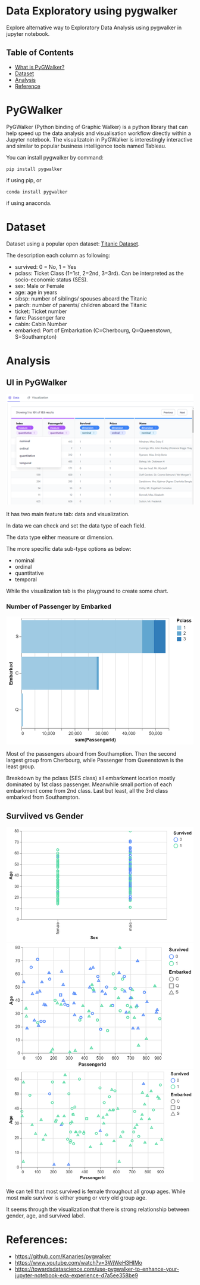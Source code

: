 # Data Exploratory using pygwalker
Explore alternative way to Exploratory Data Analysis using pygwalker in jupyter notebook.

## Table of Contents
- [What is PyGWalker?](#pygwalker)
- [Dataset](#dataset)
- [Analysis](#analysis)
- [Reference](#references)

# PyGWalker
PyGWalker (Python binding of Graphic Walker) is a python library that can help speed up the data analysis and visualisation workflow directly within a Jupyter notebook.
The visualizatoin in PyGWalker is interestingly interactive and similar to popular business intelligence tools named Tableau.

You can install pygwalker by command:
```
pip install pygwalker
```
if using pip, or
```
conda install pygwalker
```
if using anaconda.

# Dataset
Dataset using a popular open dataset: [Titanic Dataset](https://www.kaggle.com/competitions/titanic/data).

The description each column as following:
- survived: 0 = No, 1 = Yes
- pclass: Ticket Class (1=1st, 2=2nd, 3=3rd). Can be interpreted as the socio-economic status (SES).
- sex: Male or Female
- age: age in years
- sibsp: number of siblings/ spouses aboard the Titanic
- parch: number of parents/ children aboard the Titanic
- ticket: Ticket number
- fare: Passenger fare
- cabin: Cabin Number
- embarked: Port of Embarkation (C=Cherbourg, Q=Queenstown, S=Southampton)

# Analysis
## UI in PyGWalker
![UI in PyGWalker](./images/1-menu-ui-pygwalker.png)

It has two main feature tab: data and visualization.

In data we can check and set the data type of each field. 

The data type either measure or dimension.

The more specific data sub-type options as below:
- nominal
- ordinal
- quantitative
- temporal

While the visualization tab is the playground to create some chart.

### Number of Passenger by Embarked
![passenger by embarked](./images/num-passenger-by-embarked.png)

Most of the passengers aboard from Southamption. Then the second largest group from Cherbourg, while Passenger from Queenstown is the least group.

Breakdown by the pclass (SES class) all embarkment location mostly dominated by 1st class passenger. Meanwhile small portion of each embarkment come from 2nd class. Last but least, all the 3rd class embarked from Southampton.

## Surviived vs Gender
![Surviived vs Gender](./images/survived-by-gender.png)
![Male by survived](./images/age_vs_survived_male.png)
![Female by survived](./images/age_vs_survived_female.png)

We can tell that most survived is female throughout all group ages. While most male survivor is either young or very old group age.

It seems through the visualization that there is strong relationship between gender, age, and survived label.

# References:
- https://github.com/Kanaries/pygwalker
- https://www.youtube.com/watch?v=3WjWeH3HIMo 
- https://towardsdatascience.com/use-pygwalker-to-enhance-your-jupyter-notebook-eda-experience-d7a5ee358be9